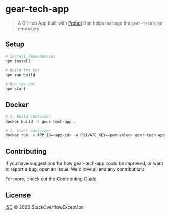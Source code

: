 # gear-tech-app

> A GitHub App built with [Probot](https://github.com/probot/probot) that helps manage the `gear-tech/gear` repository

## Setup

```sh
# Install dependencies
npm install

# Build the bot
npm run build

# Run the bot
npm start
```

## Docker

```sh
# 1. Build container
docker build -t gear-tech-app .

# 2. Start container
docker run -e APP_ID=<app-id> -e PRIVATE_KEY=<pem-value> gear-tech-app
```

## Contributing

If you have suggestions for how gear-tech-app could be improved, or want to report a bug, open an issue! We'd love all and any contributions.

For more, check out the [Contributing Guide](CONTRIBUTING.md).

## License

[ISC](LICENSE) © 2023 StackOverflowExcept1on
